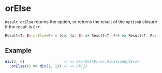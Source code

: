 # orElse

`Result.orElse` returns the option, or returns the result of the `optionB` closure if the result is `Err`.

```typescript
Result<T, E>.orElse<F> = (op: (a: E) => Result<T, F>) => Result<T, F>;
```

## Example

```typescript
div(2, 0)                  // => Err(MathError.DivisionByZero)
  .orElse(() => div(1, 1)) // => Ok(1)
```

